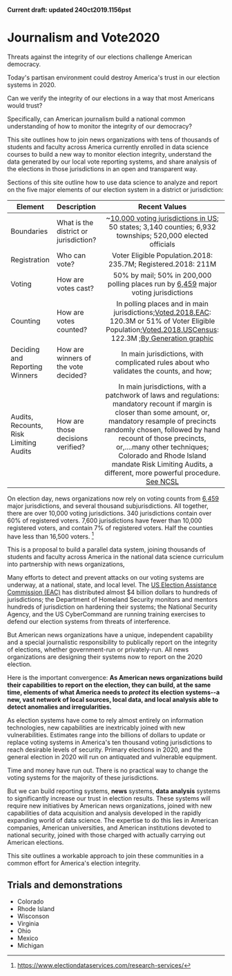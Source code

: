 
#### Current draft: updated 24Oct2019.1156pst
# Journalism and Vote2020

Threats against the integrity of our elections challenge American democracy.

Today's partisan environment could destroy America's trust in our election systems in 2020.

Can we verify the integrity of our elections in a way that most Americans would trust?

Specifically, can American journalism build a national common understanding of how to monitor the integrity of our democracy?

This site outlines how to join news organizations with tens of thousands of students and faculty across America currently enrolled in data science courses to build a new way to monitor election integrity, understand the data generated by our local vote reporting systems, and share analysis of the elections in those jurisdictions in an open and transparent way.

Sections of this site outline how to use data science to analyze and report on the five major elements of our election system in a district or jurisdiction:

|Element | Description |Recent Values
| --- | :---  |:---:
| Boundaries|What is the district or jurisdiction?| ~[10,000 voting jurisdictions in US](https://www.electiondataservices.com/wp-content/uploads/2013/05/BaseElectionAdmin.ppt); 50 states; 3,140 counties; 6,932 townships; 520,000 elected officials
| Registration|Who can vote?|Voter Eligible Population.2018: 235.7M; Registered.2018: 211M
|Voting   | How are votes cast?  | 50% by mail; 50% in 200,000 polling places run by [6,459](https://www.eac.gov/assets/1/6/2018_EAVS_Report.pdf) major voting jurisdictions
|Counting |How are votes counted? | In polling places and in main jurisdictions;[Voted.2018.EAC](https://www.eac.gov/assets/1/6/2018_EAVS_Report.pdf): 120.3M or 51% of Voter Eligible Population;[Voted.2018.USCensus](https://www.census.gov/data/tables/time-series/demo/voting-and-registration/p20-583.html): 122.3M ;[By Generation graphic](https://pewrsr.ch/2WwQE3W)
| Deciding and Reporting Winners| How are winners of the vote decided? | In main jurisdictions, with complicated rules about who validates the counts, and how;
|Audits, Recounts, Risk Limiting Audits| How are those decisions verified? | In main jurisdictions, with a patchwork of laws and regulations: mandatory recount if margin is closer than some amount, or, mandatory resample of precincts randomly chosen, followed by hand recount of those precincts, or,....many other techniques; Colorado and Rhode Island mandate Risk Limiting Audits, a different, more powerful procedure. [See NCSL](http://www.ncsl.org/research/elections-and-campaigns/post-election-audits635926066.aspx)


On election day, news organizations now rely on voting counts from [6,459](https://www.eac.gov/assets/1/6/2018_EAVS_Report.pdf) major jurisdictions, and several thousand subjurisdictions. All together, there are over 10,000 voting jurisdictions. 340 jurisdictions contain over 60% of registered voters. 7,600 jurisdictions have fewer than 10,000 registered voters, and contain 7% of registered voters. Half the counties have less than 16,500 voters. [^1]

This is a proposal to build a parallel data system, joining thousands of students and faculty across America in the national data science curriculum into partnership with news organizations,


Many efforts to detect and prevent attacks on our voting systems are underway, at a national, state, and local level.
The [US Election Assistance Commission (EAC)](https://www.eac.gov/payments-and-grants/hava-funds-state-chart-view/) has distributed almost $4 billion dollars to hundreds of jurisdictions; the Department of Homeland Security monitors and mentors hundreds of jurisdiction on hardening their systems; the National Security Agency, and the US CyberCommand are running training exercises to defend our election systems from threats of interference.

But American news organizations have a unique, independent capability and a special journalistic responsibility to publically report on the integrity of elections, whether government-run or privately-run.  All news organizations are designing their systems now to report on the 2020 election.

Here is the important convergence: **As American news organizations build their capabilities to report on the election, they can build, at the same time, elements of what America needs to _protect_ its election systems--a new, vast network of local sources, local data, and local analysis able to detect anomalies and irregularities.**

As election systems have come to rely almost entirely  on information technologies, new capabilities are inextricably joined with new vulnerabilities. Estimates range into the billions of dollars to update or replace voting systems in America's ten thousand voting jurisdictions to reach desirable levels of security.  Primary elections in 2020, and the general election in 2020 will run on antiquated and vulnerable equipment.

Time and money have run out. There is no practical way to change the voting systems for the majority of these jurisdictions.

But we can build reporting systems, **news** systems, **data analysis** systems to significantly increase our trust in election results. These systems will require new initiatives by American news organizations, joined with new capabilities of data acquisition and analysis developed in the rapidly expanding world of data science. The expertise to do this lies in American companies, American universities, and American institutions devoted to national security, joined with those charged with actually carrying out American elections.

This site outlines a workable approach to join these communities in a common effort for America's election integrity.


## Trials and demonstrations
- Colorado
- Rhode Island
- Wisconson
- Virginia
- Ohio
- Mexico
- Michigan

[^1]: https://www.electiondataservices.com/research-services/
